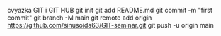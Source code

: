cvyazka GIT i GIT HUB
git init
git add README.md
git commit -m "first commit"
git branch -M main
git remote add origin https://github.com/sinusoida63/GIT-seminar.git
git push -u origin main

